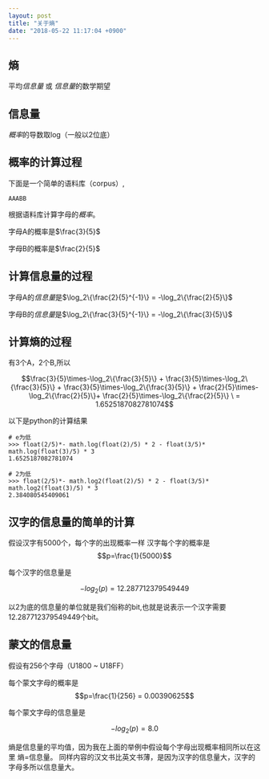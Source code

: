 ```yaml
---
layout: post
title: "关于熵"
date: "2018-05-22 11:17:04 +0900"
---
```


## 熵

平均*信息量* 或 *信息量*的数学期望

## 信息量

*概率*的导数取log（一般以2位底）

## 概率的计算过程

下面是一个简单的语料库（corpus）,

```AAABB```

根据语料库计算字母的*概率*。

字母A的概率是$\frac{3}{5}$

字母B的概率是$\frac{2}{5}$

## 计算信息量的过程

字母A的*信息量*是$\log_2\{\frac{2}{5}^{-1}\} = -\log_2\{\frac{2}{5}\}$

字母B的*信息量*是$\log_2\{\frac{3}{5}^{-1}\} = -\log_2\{\frac{3}{5}\}$


## 计算熵的过程

有3个A，2个B,所以

$$\frac{3}{5}\times-\log_2\{\frac{3}{5}\} + \frac{3}{5}\times-\log_2\{\frac{3}{5}\} + \frac{3}{5}\times-\log_2\{\frac{3}{5}\} + \frac{2}{5}\times-\log_2\{\frac{2}{5}\}+ \frac{2}{5}\times-\log_2\{\frac{2}{5}\} \
= 1.6525187082781074$$

以下是python的计算结果
```
# e为低
>>> float(2/5)*- math.log(float(2)/5) * 2 - float(3/5)* math.log(float(3)/5) * 3
1.6525187082781074

# 2为低
>>> float(2/5)*- math.log2(float(2)/5) * 2 - float(3/5)* math.log2(float(3)/5) * 3
2.384080545409061
```

## 汉字的信息量的简单的计算

假设汉字有5000个，每个字的出现概率一样
汉字每个字的概率是
$$p=\frac{1}{5000}$$

每个汉字的信息量是

$$-log_2(p)= 12.287712379549449$$

以2为底的信息量的单位就是我们俗称的bit,也就是说表示一个汉字需要12.287712379549449个bit。

## 蒙文的信息量

假设有256个字母（U1800 ~ U18FF）

每个蒙文字母的概率是
$$p=\frac{1}{256} = 0.00390625$$

每个蒙文字母的信息量是

$$-log_2(p)= 8.0$$

熵是信息量的平均值，因为我在上面的举例中假设每个字母出现概率相同所以在这里 熵=信息量。
同样内容的汉文书比英文书薄，是因为汉字的信息量大，汉字的字母多所以信息量大。
